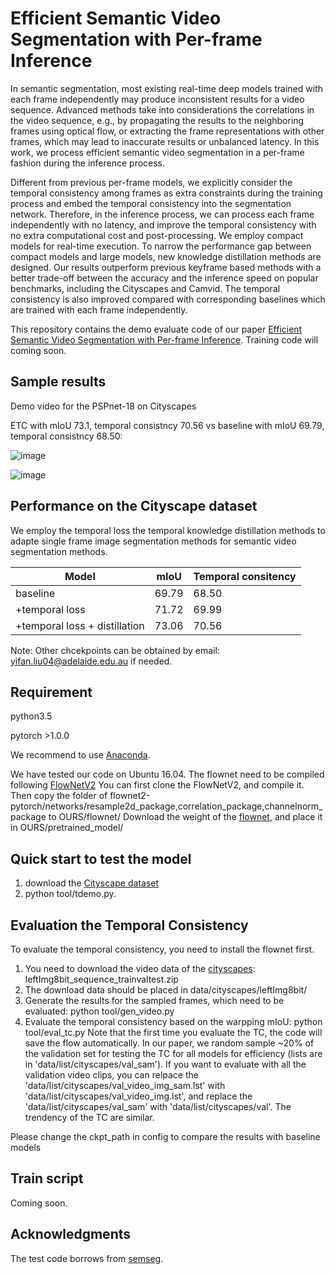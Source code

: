 #  Efficient Semantic Video Segmentation with Per-frame Inference
In semantic segmentation, most existing real-time deep
models trained with each frame independently may produce inconsistent results for a video sequence. 
Advanced methods take into considerations
the correlations in the video sequence,
e.g., by propagating the results to the neighboring frames using optical flow, or extracting the frame representations with other frames, which may lead to inaccurate results or unbalanced latency. In this work, we process efficient semantic video segmentation in a per-frame fashion during the inference process.

Different from previous per-frame models, we explicitly consider the temporal consistency among frames as extra constraints during the training process and embed the temporal consistency into the segmentation network. Therefore, in the inference process, we can process each frame independently with no latency, and improve the temporal consistency with no extra computational cost and post-processing. We employ compact models for real-time execution. To narrow the performance gap between compact models and large models, new knowledge distillation methods are designed. Our results outperform previous keyframe based methods with a better trade-off between the accuracy and the inference speed on popular benchmarks, including the Cityscapes and Camvid.
The temporal consistency is also improved compared with corresponding baselines which are trained  with each frame independently.

This repository contains the demo evaluate code of our paper [Efficient Semantic Video Segmentation with Per-frame Inference](https://arxiv.org/pdf/2002.11433.pdf). 
Training code will coming soon.
## Sample results

Demo video for the PSPnet-18 on Cityscapes

ETC with mIoU 73.1, temporal consistncy 70.56 vs
baseline with mIoU 69.79, temporal consistncy 68.50:

![image](https://github.com/irfanICMLL/ETC-Real-time-Per-frame-Semantic-video-segmentation/blob/master/demo/val.gif)

![image](https://github.com/irfanICMLL/ETC-Real-time-Per-frame-Semantic-video-segmentation/blob/master/demo/demo_seq.gif)


## Performance on the Cityscape dataset
We employ the temporal loss the temporal knowledge distillation methods to adapte single frame image segmentation methods for semantic video segmentation methods.

| Model | mIoU |Temporal consitency|
| -- | -- |--|
| baseline | 69.79 |68.50|
| +temporal loss | 71.72 |69.99 |
| +temporal loss + distillation | 73.06 |70.56 |


Note: Other chcekpoints can be obtained by email: yifan.liu04@adelaide.edu.au if needed.


## Requirement
python3.5 

pytorch >1.0.0

We recommend to use [Anaconda](https://conda.io/docs/user-guide/install/linux.html).

We have tested our code on Ubuntu 16.04.
The flownet need to be compiled following [FlowNetV2](https://github.com/NVIDIA/flownet2-pytorch)
You can first clone the FlowNetV2, and compile it. 
Then copy the folder of flownet2-pytorch/networks/resample2d_package,correlation_package,channelnorm_package to OURS/flownet/
Download the weight of the [flownet](https://drive.google.com/file/d/1hF8vS6YeHkx3j2pfCeQqqZGwA_PJq_Da/view?usp=sharing), and place it in OURS/pretrained_model/

## Quick start to test the model
1. download the [Cityscape dataset](https://www.cityscapes-dataset.com/)
2. python tool/tdemo.py.
## Evaluation the Temporal Consistency
To evaluate the temporal consistency, you need to install the flownet first.
1. You need to download the video data of the [cityscapes](https://www.cityscapes-dataset.com/downloads/): leftImg8bit_sequence_trainvaltest.zip 
2. The download data should be placed in data/cityscapes/leftImg8bit/
3. Generate the results for the sampled frames, which need to be evaluated: python tool/gen_video.py
4. Evaluate the temporal consistency based on the warpping mIoU: python tool/eval_tc.py
Note that the first time you evaluate the TC, the code will save the flow automatically.
In our paper, we random sample ~20% of the validation set for testing the TC for all models for efficiency (lists are in 'data/list/cityscapes/val_sam').
If you want to evaluate with all the validation video clips, you can relpace the 'data/list/cityscapes/val_video_img_sam.lst' with 'data/list/cityscapes/val_video_img.lst', and replace the 'data/list/cityscapes/val_sam' with 'data/list/cityscapes/val'. The trendency of the TC are similar.

Please change the ckpt_path in config to compare the results with baseline models
## Train script
Coming soon.


## Acknowledgments
The test code borrows from [semseg](https://github.com/hszhao/semseg).


















